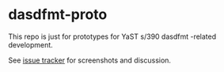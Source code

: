# dasdfmt-proto

This repo is just for prototypes for YaST s/390 dasdfmt -related development.

See [issue tracker](https://github.com/shundhammer/dasdfmt-proto/issues) for screenshots and discussion.
